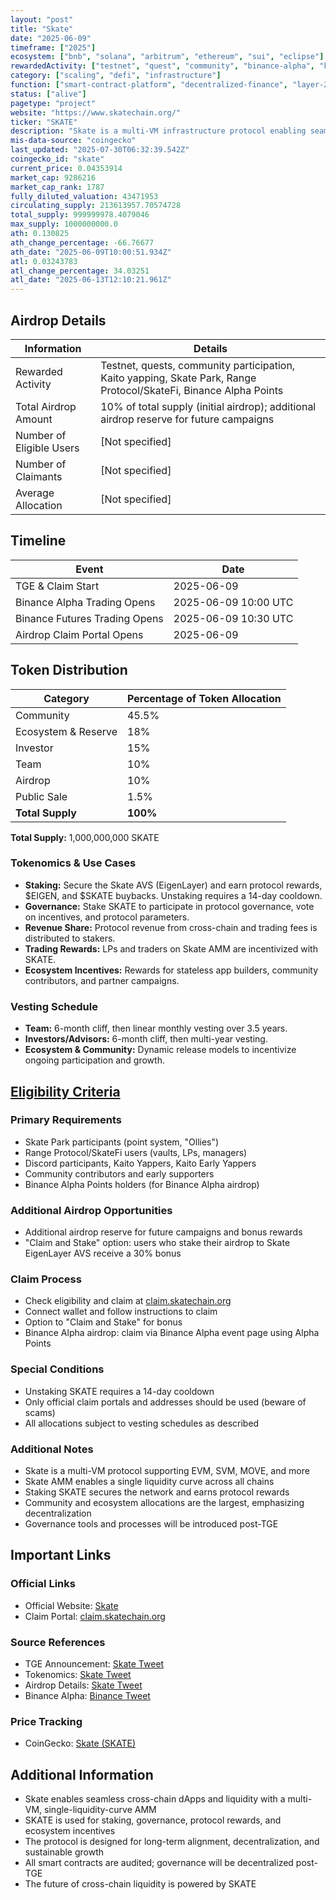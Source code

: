 ```yaml
---
layout: "post"
title: "Skate"
date: "2025-06-09"
timeframe: ["2025"]
ecosystem: ["bnb", "solana", "arbitrum", "ethereum", "sui", "eclipse"]
rewardedActivity: ["testnet", "quest", "community", "binance-alpha", "kaito-yapping"]
category: ["scaling", "defi", "infrastructure"]
function: ["smart-contract-platform", "decentralized-finance", "layer-2", "platform", "governance", "staking"]
status: ["alive"]
pagetype: "project"
website: "https://www.skatechain.org/"
ticker: "SKATE"
description: "Skate is a multi-VM infrastructure protocol enabling seamless cross-chain dApps, with a native AMM, EigenLayer AVS staking, and a unified liquidity layer across EVM and altVM chains."
mis-data-source: "coingecko"
last_updated: "2025-07-30T06:32:39.542Z"
coingecko_id: "skate"
current_price: 0.04353914
market_cap: 9286216
market_cap_rank: 1787
fully_diluted_valuation: 43471953
circulating_supply: 213613957.70574728
total_supply: 999999978.4079046
max_supply: 1000000000.0
ath: 0.130825
ath_change_percentage: -66.76677
ath_date: "2025-06-09T10:00:51.934Z"
atl: 0.03243783
atl_change_percentage: 34.03251
atl_date: "2025-06-13T12:10:21.961Z"
---
```


## Airdrop Details

| Information              | Details                                                     |
| ------------------------ | ----------------------------------------------------------- |
| Rewarded Activity        | Testnet, quests, community participation, Kaito yapping, Skate Park, Range Protocol/SkateFi, Binance Alpha Points |
| Total Airdrop Amount     | 10% of total supply (initial airdrop); additional airdrop reserve for future campaigns |
| Number of Eligible Users | [Not specified]                                             |
| Number of Claimants      | [Not specified]                                             |
| Average Allocation       | [Not specified]                                             |

## Timeline

| Event               | Date                                           |
| ------------------- | ---------------------------------------------- |
| TGE & Claim Start   | 2025-06-09                                     |
| Binance Alpha Trading Opens | 2025-06-09 10:00 UTC                   |
| Binance Futures Trading Opens| 2025-06-09 10:30 UTC                  |
| Airdrop Claim Portal Opens | 2025-06-09                              |

## Token Distribution

| Category                | Percentage of Token Allocation |
| ----------------------- | ----------------------------- |
| Community               | 45.5%                         |
| Ecosystem & Reserve     | 18%                           |
| Investor                | 15%                           |
| Team                    | 10%                           |
| Airdrop                 | 10%                           |
| Public Sale             | 1.5%                          |
| **Total Supply**        | **100%**                      |

**Total Supply:** 1,000,000,000 SKATE

### Tokenomics & Use Cases
- **Staking:** Secure the Skate AVS (EigenLayer) and earn protocol rewards, $EIGEN, and $SKATE buybacks. Unstaking requires a 14-day cooldown.
- **Governance:** Stake SKATE to participate in protocol governance, vote on incentives, and protocol parameters.
- **Revenue Share:** Protocol revenue from cross-chain and trading fees is distributed to stakers.
- **Trading Rewards:** LPs and traders on Skate AMM are incentivized with SKATE.
- **Ecosystem Incentives:** Rewards for stateless app builders, community contributors, and partner campaigns.

### Vesting Schedule
- **Team:** 6-month cliff, then linear monthly vesting over 3.5 years.
- **Investors/Advisors:** 6-month cliff, then multi-year vesting.
- **Ecosystem & Community:** Dynamic release models to incentivize ongoing participation and growth.

## [Eligibility Criteria](https://x.com/skate_chain/status/1925970127754776864)

### Primary Requirements
- Skate Park participants (point system, "Ollies")
- Range Protocol/SkateFi users (vaults, LPs, managers)
- Discord participants, Kaito Yappers, Kaito Early Yappers
- Community contributors and early supporters
- Binance Alpha Points holders (for Binance Alpha airdrop)

### Additional Airdrop Opportunities
- Additional airdrop reserve for future campaigns and bonus rewards
- "Claim and Stake" option: users who stake their airdrop to Skate EigenLayer AVS receive a 30% bonus

### Claim Process
- Check eligibility and claim at [claim.skatechain.org](https://claim.skatechain.org)
- Connect wallet and follow instructions to claim
- Option to "Claim and Stake" for bonus
- Binance Alpha airdrop: claim via Binance Alpha event page using Alpha Points

### Special Conditions
- Unstaking SKATE requires a 14-day cooldown
- Only official claim portals and addresses should be used (beware of scams)
- All allocations subject to vesting schedules as described

### Additional Notes
- Skate is a multi-VM protocol supporting EVM, SVM, MOVE, and more
- Skate AMM enables a single liquidity curve across all chains
- Staking SKATE secures the network and earns protocol rewards
- Community and ecosystem allocations are the largest, emphasizing decentralization
- Governance tools and processes will be introduced post-TGE

## Important Links

### Official Links
- Official Website: [Skate](https://www.skatechain.org/)
- Claim Portal: [claim.skatechain.org](https://claim.skatechain.org)

### Source References
- TGE Announcement: [Skate Tweet](https://x.com/skate_chain/status/1932058963459338705)
- Tokenomics: [Skate Tweet](https://x.com/SkateFDN/status/1930555302417449171)
- Airdrop Details: [Skate Tweet](https://x.com/SkateFDN/status/1930939249303724494)
- Binance Alpha: [Binance Tweet](https://x.com/binance/status/1930864260823081216)

### Price Tracking
- CoinGecko: [Skate (SKATE)](https://www.coingecko.com/en/coins/skate)

## Additional Information
- Skate enables seamless cross-chain dApps and liquidity with a multi-VM, single-liquidity-curve AMM
- SKATE is used for staking, governance, protocol rewards, and ecosystem incentives
- The protocol is designed for long-term alignment, decentralization, and sustainable growth
- All smart contracts are audited; governance will be decentralized post-TGE
- The future of cross-chain liquidity is powered by SKATE